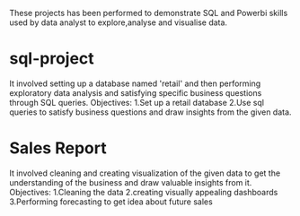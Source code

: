 These projects has been performed to demonstrate SQL and Powerbi skills used by data analyst to explore,analyse and visualise data.
# sql-project
  It involved setting up a database named 'retail' and then performing exploratory data analysis and satisfying specific business questions through SQL queries.
  Objectives:
  1.Set up a retail database
  2.Use sql queries to satisfy business questions and draw insights from the given data.

 # Sales Report
 It involved cleaning and creating visualization of the given data to get the understanding of the business and draw valuable insights from it.
 Objectives:
  1.Cleaning the data
  2.creating visually appealing dashboards
  3.Performing forecasting to get idea about future sales
